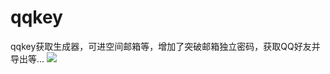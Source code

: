 # qqkey
qqkey获取生成器，可进空间邮箱等，增加了突破邮箱独立密码，获取QQ好友并导出等...
![](https://github.com/w0ai1uo/qqkey/blob/master/1.png)
